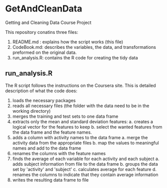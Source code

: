 # GetAndCleanData
Getting and Cleaning Data Course Project

This repository conatins three files:
1. README.md : explains how the script works (this file)
2. CodeBook.md: describes the variables, the data, and transformations preformed on the original data.
3. run_analysis.R: contains the R code for creating the tidy data 

run_analysis.R
--------------

The R script follows the instructions on the Coursera site. 
This is detailed description of what the code does:

1. loads the necessary packages
2. reads all necessary files (the folder with the data need to be in the working directory)
3. merges the training and test sets to one data frame
4. extracts only the mean and standard deviation features:
	a. creates a logical vector for the features to keep
	b. select the wanted features from the data frame and the feature names.
5. adds a column with activity names to the data frame
	a. merge the activity data from the appropriate files
	b. map the values to meaningful names and add to the data frame
6. renames the columns with the feature names
7. finds the average of each variable for each activity and each subject
	a. adds subject information from file to the data frame
	b. groups the data set by 'activity' and 'subject'
	c. calculates average for each feature
	d. renames the columns to indicate that they contain average information
8. writes the resulting data frame to file
